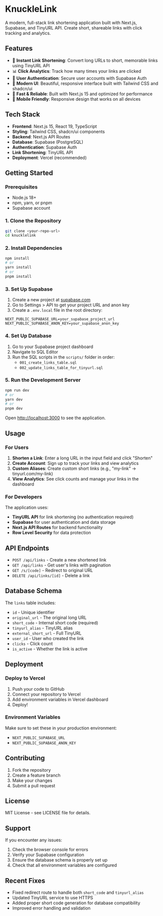 # KnuckleLink

A modern, full-stack link shortening application built with Next.js, Supabase, and TinyURL API. Create short, shareable links with click tracking and analytics.

## Features

- 🔗 **Instant Link Shortening**: Convert long URLs to short, memorable links using TinyURL API
- 📊 **Click Analytics**: Track how many times your links are clicked
- 👤 **User Authentication**: Secure user accounts with Supabase Auth
- 🎨 **Modern UI**: Beautiful, responsive interface built with Tailwind CSS and shadcn/ui
- 🚀 **Fast & Reliable**: Built with Next.js 15 and optimized for performance
- 📱 **Mobile Friendly**: Responsive design that works on all devices

## Tech Stack

- **Frontend**: Next.js 15, React 19, TypeScript
- **Styling**: Tailwind CSS, shadcn/ui components
- **Backend**: Next.js API Routes
- **Database**: Supabase (PostgreSQL)
- **Authentication**: Supabase Auth
- **Link Shortening**: TinyURL API
- **Deployment**: Vercel (recommended)

## Getting Started

### Prerequisites

- Node.js 18+
- npm, yarn, or pnpm
- Supabase account

### 1. Clone the Repository

```bash
git clone <your-repo-url>
cd knucklelink
```

### 2. Install Dependencies

```bash
npm install
# or
yarn install
# or
pnpm install
```

### 3. Set Up Supabase

1. Create a new project at [supabase.com](https://supabase.com)
2. Go to Settings > API to get your project URL and anon key
3. Create a `.env.local` file in the root directory:

```env
NEXT_PUBLIC_SUPABASE_URL=your_supabase_project_url
NEXT_PUBLIC_SUPABASE_ANON_KEY=your_supabase_anon_key
```

### 4. Set Up Database

1. Go to your Supabase project dashboard
2. Navigate to SQL Editor
3. Run the SQL scripts in the `scripts/` folder in order:
   - `001_create_links_table.sql`
   - `002_update_links_table_for_tinyurl.sql`

### 5. Run the Development Server

```bash
npm run dev
# or
yarn dev
# or
pnpm dev
```

Open [http://localhost:3000](http://localhost:3000) to see the application.

## Usage

### For Users

1. **Shorten a Link**: Enter a long URL in the input field and click "Shorten"
2. **Create Account**: Sign up to track your links and view analytics
3. **Custom Aliases**: Create custom short links (e.g., "my-link" → tinyurl.com/my-link)
4. **View Analytics**: See click counts and manage your links in the dashboard

### For Developers

The application uses:

- **TinyURL API** for link shortening (no authentication required)
- **Supabase** for user authentication and data storage
- **Next.js API Routes** for backend functionality
- **Row Level Security** for data protection

## API Endpoints

- `POST /api/links` - Create a new shortened link
- `GET /api/links` - Get user's links with pagination
- `GET /s/[code]` - Redirect to original URL
- `DELETE /api/links/[id]` - Delete a link

## Database Schema

The `links` table includes:

- `id` - Unique identifier
- `original_url` - The original long URL
- `short_code` - Internal short code (required)
- `tinyurl_alias` - TinyURL alias
- `external_short_url` - Full TinyURL
- `user_id` - User who created the link
- `clicks` - Click count
- `is_active` - Whether the link is active

## Deployment

### Deploy to Vercel

1. Push your code to GitHub
2. Connect your repository to Vercel
3. Add environment variables in Vercel dashboard
4. Deploy!

### Environment Variables

Make sure to set these in your production environment:

- `NEXT_PUBLIC_SUPABASE_URL`
- `NEXT_PUBLIC_SUPABASE_ANON_KEY`

## Contributing

1. Fork the repository
2. Create a feature branch
3. Make your changes
4. Submit a pull request

## License

MIT License - see LICENSE file for details.

## Support

If you encounter any issues:

1. Check the browser console for errors
2. Verify your Supabase configuration
3. Ensure the database schema is properly set up
4. Check that all environment variables are configured

## Recent Fixes

- Fixed redirect route to handle both `short_code` and `tinyurl_alias`
- Updated TinyURL service to use HTTPS
- Added proper short code generation for database compatibility
- Improved error handling and validation
